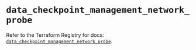 # `data_checkpoint_management_network_probe`

Refer to the Terraform Registry for docs: [`data_checkpoint_management_network_probe`](https://registry.terraform.io/providers/checkpointsw/checkpoint/2.11.0/docs/data-sources/management_network_probe).
